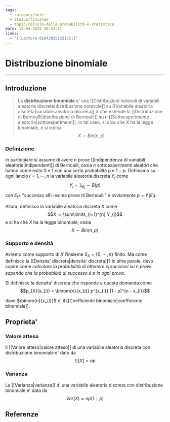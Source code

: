 ```yaml
---
tags:
  - category/note
  - status/finished
  - topic/calcolo-delle-probabilità-e-statistica
date: 14-04-2025 20:53:11
links:
  - "[[Lecture 01042025132135]]"
---
```

# Distribuzione binomiale
---
## Introduzione
> La **distribuzione binomiale** e' una [[Distribuzioni notevoli di variabili aleatorie discrete|distribuzione notevole]] su [[Variabile aleatoria discreta|variabile aleatoria discreta]] $X$ che estende la [[Distribuzione di Bernoulli|distribuzione di Bernoulli]] su $n$ [[Sottoesperimento aleatorio|sottoesperimenti]].
> In tal caso, si dice che $X$ ha la legge binomiale, e si indica
> $$X \sim Bin(n, p)$$

### Definizione
In particolare si assume di avere $n$ prove [[Indipendenza di variabili aleatorie|indipendenti]] di Bernoulli, ossia $n$ sottoesperimenti aleatori che hanno come esito 0 e 1 con una certa probabilità $p$ e $1 - p$. Definiamo su ogni lancio $i = 1, \cdots, n$ la variabile aleatoria discreta $Y_{i}$ come
$$Y_{i} = \mathbb{1}_{E_{i}} \sim B(p)$$
con $E_{i} =$ "successo all'i-esima prova di Bernoulli" e ovviamente $p = \mathbb{P}(E_{i})$.

Allora, definisco la variabile aleatoria discreta $X$ come
$$X := \sum\limits_{i=1}^{n} Y_{i}$$
e si ha che $X$ ha la legge binomiale, ossia
$$X \sim Bin(n, p)$$

### Supporto e densità
Avremo come supporto di $X$ l'insieme $S_{X} = \{0, \cdots, n\}$ finito. Ma come definisco la [[Densita' discreta|densita' discreta]]? In altre parole, devo capire come _calcolare la probabilità di ottenere $x_{i}$ successi su $n$ prove sapendo che la probabilità di successo è $p$ in ogni prova_.

Si definisce la densita' discreta che risponde a questa domanda come
$$p_{X}(x_{i}) = \binom{n}{x_{i}} p^{x_{i}} (1 - p)^{n - x_{i}}$$

dove $\binom{n}{x_{i}}$ e' il [[Coefficiente binomiale|coefficiente binomiale]].

## Proprieta'
### Valore atteso
Il [[Valore atteso|valore atteso]] di una variabile aleatoria discreta con distribuzione binomiale e' dato da
$$\mathbb{E}[X] = np$$

### Varianza
La [[Varianza|varianza]] di una variabile aleatoria discreta con distribuzione binomiale e' data da
$$Var(X) = np(1 - p)$$

## Referenze